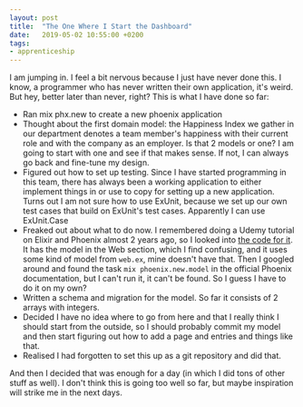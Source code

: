 ```yaml
---
layout: post
title:  "The One Where I Start the Dashboard"
date:   2019-05-02 10:55:00 +0200
tags: 
- apprenticeship
---
```


I am jumping in. I feel a bit nervous because I just have never done this. I know, a programmer who has never written their own application, it's weird. But hey, better later than never, right? This is what I have done so far: 

- Ran mix phx.new to create a new phoenix application
- Thought about the first domain model: the Happiness Index we gather in our department denotes a team member's happiness with their current role and with the company as an employer. Is that 2 models or one? I am going to start with one and see if that makes sense. If not, I can always go back and fine-tune my design.
- Figured out how to set up testing. Since I have started programming in this team, there has always been a working application to either implement things in or use to copy for setting up a new application. Turns out I am not sure how to use ExUnit, because we set up our own test cases that build on ExUnit's test cases. Apparently I can use ExUnit.Case
- Freaked out about what to do now. I remembered doing a Udemy tutorial on Elixir and Phoenix almost 2 years ago, so I looked into [the code for it](https://github.com/StephenGrider/ElixirCode). It has the model in the Web section, which I find confusing, and it uses some kind of model from `web.ex`, mine doesn't have that. Then I googled around and found the task `mix phoenix.new.model` in the official Phoenix documentation, but I can't run it, it can't be found. So I guess I have to do it on my own? 
- Written a schema and migration for the model. So far it consists of 2 arrays with integers.
- Decided I have no idea where to go from here and that I really think I should start from the outside, so I should probably commit my model and then start figuring out how to add a page and entries and things like that. 
- Realised I had forgotten to set this up as a git repository and did that. 

And then I decided that was enough for a day (in which I did tons of other stuff as well). I don't think this is going too well so far, but maybe inspiration will strike me in the next days.
